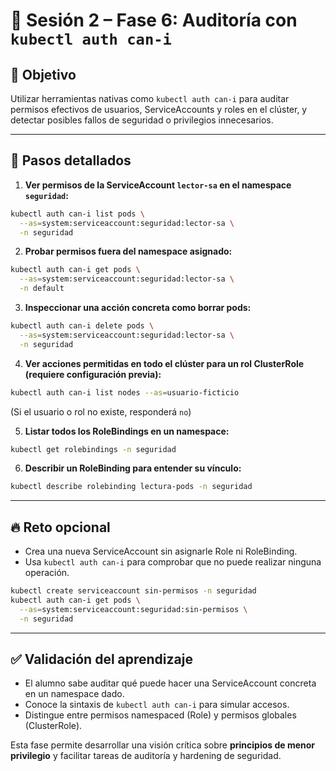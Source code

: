# 🔐 Sesión 2 – Fase 6: Auditoría con `kubectl auth can-i`

## 🎯 Objetivo

Utilizar herramientas nativas como `kubectl auth can-i` para auditar permisos efectivos de usuarios, ServiceAccounts y roles en el clúster, y detectar posibles fallos de seguridad o privilegios innecesarios.

---

## 🧭 Pasos detallados

1. **Ver permisos de la ServiceAccount `lector-sa` en el namespace `seguridad`:**

```bash
kubectl auth can-i list pods \
  --as=system:serviceaccount:seguridad:lector-sa \
  -n seguridad
```

2. **Probar permisos fuera del namespace asignado:**

```bash
kubectl auth can-i get pods \
  --as=system:serviceaccount:seguridad:lector-sa \
  -n default
```

3. **Inspeccionar una acción concreta como borrar pods:**

```bash
kubectl auth can-i delete pods \
  --as=system:serviceaccount:seguridad:lector-sa \
  -n seguridad
```

4. **Ver acciones permitidas en todo el clúster para un rol ClusterRole (requiere configuración previa):**

```bash
kubectl auth can-i list nodes --as=usuario-ficticio
```

(Si el usuario o rol no existe, responderá `no`)

5. **Listar todos los RoleBindings en un namespace:**

```bash
kubectl get rolebindings -n seguridad
```

6. **Describir un RoleBinding para entender su vínculo:**

```bash
kubectl describe rolebinding lectura-pods -n seguridad
```

---

## 🔥 Reto opcional

* Crea una nueva ServiceAccount sin asignarle Role ni RoleBinding.
* Usa `kubectl auth can-i` para comprobar que no puede realizar ninguna operación.

```bash
kubectl create serviceaccount sin-permisos -n seguridad
kubectl auth can-i get pods \
  --as=system:serviceaccount:seguridad:sin-permisos \
  -n seguridad
```

---

## ✅ Validación del aprendizaje

* El alumno sabe auditar qué puede hacer una ServiceAccount concreta en un namespace dado.
* Conoce la sintaxis de `kubectl auth can-i` para simular accesos.
* Distingue entre permisos namespaced (Role) y permisos globales (ClusterRole).

Esta fase permite desarrollar una visión crítica sobre **principios de menor privilegio** y facilitar tareas de auditoría y hardening de seguridad.
